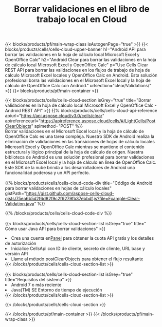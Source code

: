 ﻿---
title:  Borrar validaciones en el libro de trabajo local en Cloud
description:  API y SDK en la nube para borrar validaciones en Microsoft Excel y OpenOffice Calc. Borrar validaciones en hojas de cálculo locales por la nube Cells API. SDK admite tipos de lenguajes de desarrollo. Incluyen Android, C#, Go, Java, NodeJS, Perl, PHP, Python, Ruby y Swift.
url: /es/android/clear/validations/
---
{{< blocks/products/pf/main-wrap-class isAutogenPage="true" >}}
{{< blocks/products/cells/cells-cloud-upper-banner h1="Android API para borrar las validaciones en la hoja de cálculo local Microsoft Excel y OpenOffice Calc" h2="Android Clear para borrar las validaciones en la hoja de cálculo local Microsoft Excel y OpenOffice Calc" p="Use Cells Clear REST API para borrar las validaciones en los flujos de trabajo de hoja de cálculo Microsoft Excel locales y OpenOffice Calc en Android. Esta solución profesional borra las validaciones en el Microsoft Excel local y la hoja de cálculo de OpenOffice Calc con Android." urlsection="clear/Validations/" >}}
{{< blocks/products/pf/main-container >}}

{{< blocks/products/cells/cells-cloud-section isGrey="true" title="Borrar validaciones en la hoja de cálculo local Microsoft Excel y OpenOffice Calc - Android REST API" >}}
{{% blocks/products/cells/cells-cloud-api-reference apiurl="https://api.aspose.cloud/v3.0/cells/clear" apireferenceurl="https://apireference.aspose.cloud/cells/#/LightCells/PostClearObjects" apimethod="POST" %}}
<br/>
Borrar validaciones en el Microsoft Excel local y la hoja de cálculo de OpenOffice Calc es una tarea compleja. Nuestro SDK de Android realiza la eliminación de validaciones en las transiciones de hojas de cálculo locales Microsoft Excel y OpenOffice Calc mientras se mantiene el contenido estructural y lógico principal de la hoja de cálculo de origen. Nuestra biblioteca de Android es una solución profesional para borrar validaciones en el Microsoft Excel local y la hoja de cálculo en línea de OpenOffice Calc. Este SDK de la nube brinda a los desarrolladores de Android una funcionalidad poderosa y un API perfecto.
<br/>
<br/>
{{% blocks/products/cells/cells-cloud-code-div title="Código de Android para borrar validaciones en hojas de cálculo locales" gistPath="https://gist.github.com/aspose-cells-cloud-gists/75ea6b5d2f6d82f9c2f9279fb37ebbdf.js?file=Example-Clear-Validation.java" %}}
  
{{% /blocks/products/cells/cells-cloud-code-div %}}
<br/>
<br/>
{{< blocks/products/cells/cells-cloud-section-list isGrey="true" title=" Cómo usar Java API para borrar validaciones" >}}
<li> Crea una cuenta en<a href="https://dashboard.aspose.cloud/">Panel</a> para obtener la cuota API gratis y los detalles de autorización</li>
<li>Inicialice CellsApi con ID de cliente, secreto de cliente, URL base y versión API</li>
<li>Llame al método postClearObjects para obtener el flujo resultante</li>
{{< /blocks/products/cells/cells-cloud-section-list >}}
<br/>
<br/>
{{< blocks/products/cells/cells-cloud-section-list isGrey="true" title="Requisitos del sistema" >}}
<li>Android 7 o más reciente</li>
<li>Java(TM) SE Entorno de tiempo de ejecución</li>
{{< /blocks/products/cells/cells-cloud-section-list >}}

{{< /blocks/products/cells/cells-cloud-section >}}

{{< /blocks/products/pf/main-container >}}
{{< /blocks/products/pf/main-wrap-class >}}

